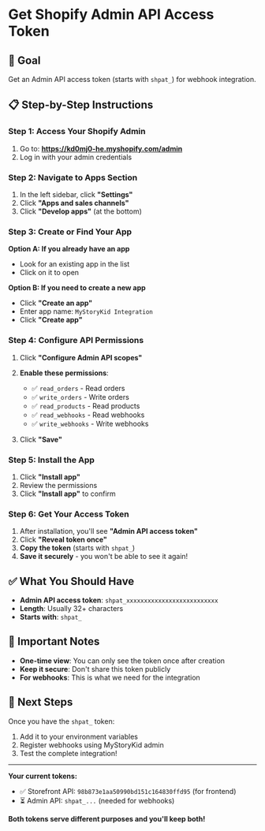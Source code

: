 # Get Shopify Admin API Access Token

## 🎯 Goal
Get an Admin API access token (starts with `shpat_`) for webhook integration.

## 📋 Step-by-Step Instructions

### Step 1: Access Your Shopify Admin
1. Go to: **https://kd0mj0-he.myshopify.com/admin**
2. Log in with your admin credentials

### Step 2: Navigate to Apps Section
1. In the left sidebar, click **"Settings"**
2. Click **"Apps and sales channels"**
3. Click **"Develop apps"** (at the bottom)

### Step 3: Create or Find Your App
**Option A: If you already have an app**
- Look for an existing app in the list
- Click on it to open

**Option B: If you need to create a new app**
- Click **"Create an app"**
- Enter app name: `MyStoryKid Integration`
- Click **"Create app"**

### Step 4: Configure API Permissions
1. Click **"Configure Admin API scopes"**
2. **Enable these permissions**:
   - ✅ `read_orders` - Read orders
   - ✅ `write_orders` - Write orders  
   - ✅ `read_products` - Read products
   - ✅ `read_webhooks` - Read webhooks
   - ✅ `write_webhooks` - Write webhooks

3. Click **"Save"**

### Step 5: Install the App
1. Click **"Install app"** 
2. Review the permissions
3. Click **"Install app"** to confirm

### Step 6: Get Your Access Token
1. After installation, you'll see **"Admin API access token"**
2. Click **"Reveal token once"**
3. **Copy the token** (starts with `shpat_`)
4. **Save it securely** - you won't be able to see it again!

## ✅ What You Should Have
- **Admin API access token**: `shpat_xxxxxxxxxxxxxxxxxxxxxxxxxx`
- **Length**: Usually 32+ characters
- **Starts with**: `shpat_`

## 🚨 Important Notes
- **One-time view**: You can only see the token once after creation
- **Keep it secure**: Don't share this token publicly
- **For webhooks**: This is what we need for the integration

## 🔄 Next Steps
Once you have the `shpat_` token:
1. Add it to your environment variables
2. Register webhooks using MyStoryKid admin
3. Test the complete integration!

---

**Your current tokens:**
- ✅ Storefront API: `98b873e1aa50990bd151c164830ffd95` (for frontend)
- ⏳ Admin API: `shpat_...` (needed for webhooks)

**Both tokens serve different purposes and you'll keep both!** 